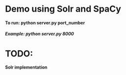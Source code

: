 # Demo using Solr and SpaCy

#### To run: python server.py port_number <br />
##### Example: python server.py 8000

# TODO:
#### Solr implementation
